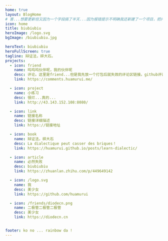 ```yaml
---
home: true
layout: BlogHome
# 害...想要更新但又因为一个字段搞了半天...因为报错提示不明确我还新建了一个项目，把内容分批去拷贝到新项目里去找错的地方...没想到是markdown文件的问题
icon: home
title: biubiubiu
heroImage: /logo.svg
bgImage: /biubiubiu.jpg

heroText: biubiubiu
heroFullScreen: true
tagline: 辩证法，碎大石。
projects:
  - icon: friend
    name: 呜呜呜伙伴呢，我的伙伴呢
    desc: 评论。这里是friend...但是我先放一个打包后就失效的评论区链接。github评论因为抽风还有注册账号有点难用...
    link: https://comments.huamurui.me/

  - icon: project
    name: 小练习
    desc: 很烂...真的...
    link: http://43.143.152.108:8080/

  - icon: link
    name: 链接名称
    desc: 链接详细描述
    link: https://链接地址

  - icon: book
    name: 辩证法，碎大石
    desc: La dialectique peut casser des briques！
    link: https://huamurui.github.io/posts/learn-dialectic/

  - icon: article
    name: 必然失败
    desc: biubiubiu
    link: https://zhuanlan.zhihu.com/p/449649142

  - icon: /logo.svg
    name: 我
    desc: 美少女
    link: https://github.com/huamurui

  - icon: /friends/diodecn.png
    name: 二极管二极管二极管
    desc: 美少女
    link: https://diodecn.cn


footer: ko no ... rainbow da !
---
```


<!-- 这是一个博客主页的案例。

要使用此布局，你应该在页面前端设置 `layout: Blog` 和 `home: true`。

相关配置文档请见 [博客主页](https://vuepress-theme-hope.github.io/v2/zh/guide/blog/home/)。 -->
